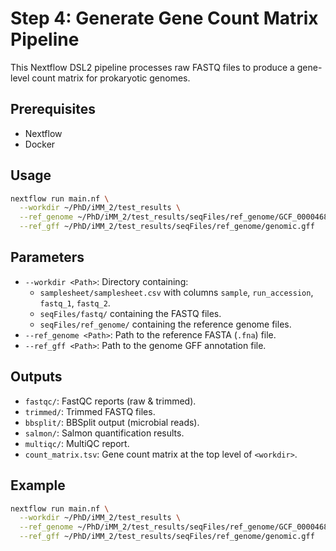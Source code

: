 # Step 4: Generate Gene Count Matrix Pipeline

This Nextflow DSL2 pipeline processes raw FASTQ files to produce a gene-level count matrix for prokaryotic genomes.

## Prerequisites

- Nextflow
- Docker

## Usage

```bash
nextflow run main.nf \
  --workdir ~/PhD/iMM_2/test_results \
  --ref_genome ~/PhD/iMM_2/test_results/seqFiles/ref_genome/GCF_000046845.1_ASM4684v1_genomic.fna \
  --ref_gff ~/PhD/iMM_2/test_results/seqFiles/ref_genome/genomic.gff
```

## Parameters

- `--workdir <Path>`: Directory containing:
  - `samplesheet/samplesheet.csv` with columns `sample`, `run_accession`, `fastq_1`, `fastq_2`.
  - `seqFiles/fastq/` containing the FASTQ files.
  - `seqFiles/ref_genome/` containing the reference genome files.
- `--ref_genome <Path>`: Path to the reference FASTA (`.fna`) file.
- `--ref_gff <Path>`: Path to the genome GFF annotation file.

## Outputs

- `fastqc/`: FastQC reports (raw & trimmed).
- `trimmed/`: Trimmed FASTQ files.
- `bbsplit/`: BBSplit output (microbial reads).
- `salmon/`: Salmon quantification results.
- `multiqc/`: MultiQC report.
- `count_matrix.tsv`: Gene count matrix at the top level of `<workdir>`.

## Example

```bash
nextflow run main.nf \
  --workdir ~/PhD/iMM_2/test_results \
  --ref_genome ~/PhD/iMM_2/test_results/seqFiles/ref_genome/GCF_000046845.1_ASM4684v1_genomic.fna \
  --ref_gff ~/PhD/iMM_2/test_results/seqFiles/ref_genome/genomic.gff
```
